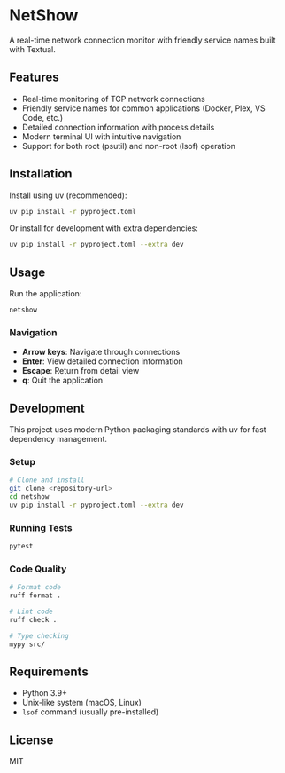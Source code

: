# NetShow

A real-time network connection monitor with friendly service names built with Textual.

## Features

- Real-time monitoring of TCP network connections
- Friendly service names for common applications (Docker, Plex, VS Code, etc.)
- Detailed connection information with process details
- Modern terminal UI with intuitive navigation
- Support for both root (psutil) and non-root (lsof) operation

## Installation

Install using uv (recommended):

```bash
uv pip install -r pyproject.toml
```

Or install for development with extra dependencies:

```bash
uv pip install -r pyproject.toml --extra dev
```

## Usage

Run the application:

```bash
netshow
```

### Navigation

- **Arrow keys**: Navigate through connections
- **Enter**: View detailed connection information
- **Escape**: Return from detail view
- **q**: Quit the application

## Development

This project uses modern Python packaging standards with uv for fast dependency management.

### Setup

```bash
# Clone and install
git clone <repository-url>
cd netshow
uv pip install -r pyproject.toml --extra dev
```

### Running Tests

```bash
pytest
```

### Code Quality

```bash
# Format code
ruff format .

# Lint code
ruff check .

# Type checking
mypy src/
```

## Requirements

- Python 3.9+
- Unix-like system (macOS, Linux)
- `lsof` command (usually pre-installed)

## License

MIT